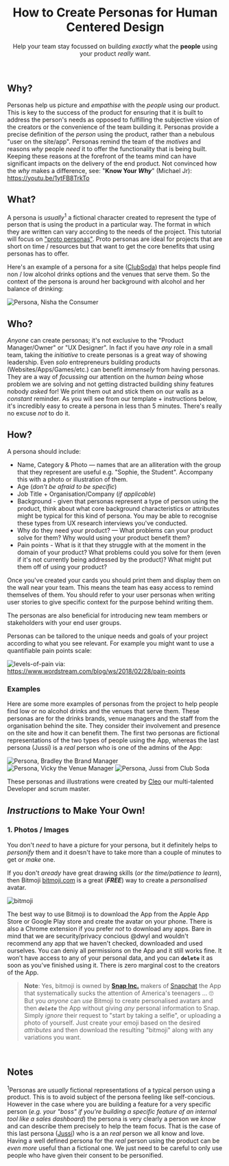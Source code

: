 <div align="center">

# How to Create Personas for Human Centered Design

Help your team stay focussed 
on building _exactly_ what 
the **people** using your product _really_ want.

</div>

<br />

## Why?

Personas help us picture and _empathise_ with 
the _people_ using our product.
This is key to the success of the product 
for ensuring that it is built 
to address the person's needs 
as opposed to fulfilling the subjective vision 
of the creators or the convenience of the team building it. 
Personas provide a precise definition 
of the _person_ using the product, 
rather than a nebulous "user on the site/app". 
Personas remind the team of the *motives* and reasons *why* 
people _need_ it to offer the functionality that is being built. 
Keeping these reasons at the forefront of the teams mind 
can have significant impacts on the delivery of the end product. 
Not convinced how the _why_ makes a difference, 
see: "**Know Your _Why_**" (Michael Jr): 
https://youtu.be/1ytFB8TrkTo

## What?

A persona is _usually_<sup>1</sup> a fictional character 
created to represent the type of person 
that is using the product in a particular way. 
The format in which they are written can vary
according to the needs of the project.
This tutorial will focus on 
["proto personas"](http://uxmag.com/articles/using-proto-personas-for-executive-alignment).
Proto personas are ideal for projects 
that are short on time / resources
but that want to get the core benefits 
that using personas has to offer.

Here's an example of a persona for a site 
([ClubSoda](https://github.com/club-soda/club-soda-guide)) 
that helps people find non / low alcohol drinks options 
and the venues that serve them. 
So the context of the persona is around her background with alcohol and her balance of drinking:

![Persona, Nisha the Consumer](https://user-images.githubusercontent.com/16775804/46004041-d5933300-c0a9-11e8-9c97-c7ea0ad38d9e.png "Persona, Nisha the Consumer")

## Who?

_Anyone_ can create personas;
it's not exclusive to the "Product Manager/Owner" or "UX Designer".
In fact if you have _any_ role in a small team,
taking the _initiative_ to create personas
is a great way of showing leadership.
Even _solo_ entrepreneurs building products (Websites/Apps/Games/etc.)
can benefit _immensely_ from having personas.
They are a way of _focussing_ our attention 
on the _human being_ whose problem we are solving
and not getting distracted 
building shiny features nobody _asked_ for!
We print them out 
and stick them on our walls
as a _constant_ reminder.
As you will see from our template + instructions below,
it's incredibly easy to create a persona in less than 5 minutes.
There's really no excuse _not_ to do it. 

## How?

A persona should include:

- Name, Category & Photo — names that are an alliteration 
with the group that they represent are useful 
e.g. "Sophie, the Student". 
Accompany this with a photo or illustration of them.
- Age (_don't be afraid to be specific_)
- Job Title + Organisation/Company (_if applicable_)
- Background - given that personas represent 
a type of person using the product, 
think about what core background characteristics 
or attributes might be typical for this kind of persona. 
You may be able to recognise these types from UX research
interviews you've conducted.
- Why do they need your product? — What problems can your product solve for them?
Why would using your product benefit them?
- Pain points - What is it that they struggle with at the moment in the domain
of your product? What problems could you solve for them (even if it's not
currently being addressed by the product)? What might put them off of using your
product?

Once you've created your cards you should print them and display them on the wall
near your team. This means the team has easy access to remind themselves of them.
You should refer to your user personas when writing user stories to give specific
context for the purpose behind writing them.

The personas are also beneficial for introducing new team members or stakeholders
with your end user groups.

Personas can be tailored to the unique needs and goals of your project according
to what you see relevant. For example you might want to use a quantifiable pain
points scale:

![levels-of-pain](https://user-images.githubusercontent.com/194400/45924741-3f230e00-beff-11e8-8d6d-c97f5ca8a11f.png)
via: https://www.wordstream.com/blog/ws/2018/02/28/pain-points

### Examples

Here are some more examples of personas 
from the project to help people find low or no alcohol drinks 
and the venues that serve them. 
These personas are for the drinks brands, 
venue managers and the staff from the organisation behind the site.
They consider their involvement and presence on the site 
and how it can benefit them.
The first two personas are fictional representations 
of the two types of people using the App,
whereas the last persona (Jussi)
is a _real_ person who is one of the admins of the App:

![Persona, Bradley the Brand Manager](https://user-images.githubusercontent.com/16775804/46004238-49354000-c0aa-11e8-801b-858d137f6b1b.png "Persona, Bradley the Brand Manager")
![Persona, Vicky the Venue Manager](https://user-images.githubusercontent.com/16775804/46004426-cb256900-c0aa-11e8-8faa-31878125a4d4.png "Persona, Vicky the Venue Manager")
![Persona, Jussi from Club Soda](https://user-images.githubusercontent.com/16775804/46004730-7c2c0380-c0ab-11e8-96b1-267bdc416001.png "Persona, Jussi from Club Soda")

These personas and illustrations were created by
[Cleo](https://github.com/Cleop)
our multi-talented Developer and scrum master.


## _Instructions_ to Make Your Own!



### 1. Photos / Images

You don't _need_ to have a picture for your persona,
but it definitely helps to _personify_ them 
and it doesn't have to take more than a couple of minutes
to get or _make_ one.

If you don't _aready_ have great drawing skills 
(_or the time/patience to learn_),
then Bitmoji 
[bitmoji.com](https://www.bitmoji.com)
is a great (***FREE***) way 
to create a _personalised_ avatar.

![bitmoji](https://user-images.githubusercontent.com/194400/85795717-a901c480-b730-11ea-912d-ec07fbcbcaa1.png)

The best way to use Bitmoji is to download the App
from the Apple App Store or Google Play store
and create the avatar on your phone.
There is also a Chrome extension 
if you prefer _not_ to download any apps.
Bare in mind that we are security/privacy concious
@dwyl and wouldn't recommend any app 
that we haven't checked, downloaded and used ourselves.
You can deniy all permissions on the App and it still works fine.
It won't have access to any of your personal data,
and you can **`delete`** it as soon as you've finished using it.
There is zero marginal cost to the creators of the App.

> **Note**: Yes, bitmoji is owned by 
[**Snap Inc.**](https://en.wikipedia.org/wiki/Snap_Inc.) 
makers of 
[Snapchat](https://en.wikipedia.org/wiki/Snapchat) 
the App that systematically sucks the attention
of America's teenagers ... 🙄 <br />
But you _anyone_ can _use_ Bitmoji to create 
personalised avatars and then ***`delete`*** the App
without giving _any_ personal information to Snap. 
Simply _ignore_ their request to "start by taking a selfie",
or uploading a photo of yourself. 
Just create your emoji based on the desired _attributes_
and then download the resulting "bitmoji"
along with any variations you want.


<br />

## Notes

<sup>1</sup>Personas are _usually_ fictional representations
of a typical person using a product. 
This is to avoid subject of the persona feeling like self-concious.
However in the case where you are building a feature 
for a very specific person 
(_e.g. your "boss" if you're building a specific feature 
of an internal tool like a sales dashboard_)
the persona is very clearly a person we _know_
and can describe them precisely to help the team focus.
That is the case of this last persona 
([Jussi](https://github.com/jussi-club-soda))
who is a an _real_ person we all know and love.
Having a well defined persona 
for the _real_ person using the product
can be _even more_ useful than a fictional one.
We just need to be careful to only use people
who have given their consent to be personified. 
